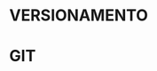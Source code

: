 <HTML>
<HEAD><TITLE>ATIVIDADE DE  VERSIONAMENTO</TITLE></HEAD>
<BODY>
   <H1> VERSIONAMENTO </H1>
   <H1> GIT </H1>
</BODY>
</HTML>
